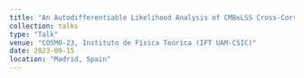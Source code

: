 ```yaml
---
title: "An Autodifferentiable Likelihood Analysis of CMBxLSS Cross-Correlation via kSZ Effect"
collection: talks
type: "Talk"
venue: "COSMO-23, Instituto de Física Teórica (IFT UAM-CSIC)"
date: 2023-09-15
location: "Madrid, Spain"
---
```

